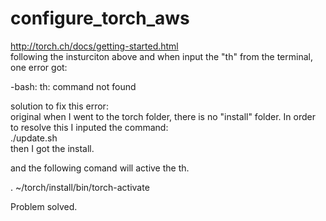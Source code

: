 # configure_torch_aws


http://torch.ch/docs/getting-started.html   
following the insturciton above and when input the "th" from the terminal, one error got:   

-bash: th: command not found  


solution to fix this error:  
original when I went to the torch folder, there is no "install" folder. In order to resolve this I inputed the command:  
 ./update.sh   
 then I got the install.   
 
 
 and the following comand will active the th.   
 
  . ~/torch/install/bin/torch-activate

 Problem solved.  
 
 
